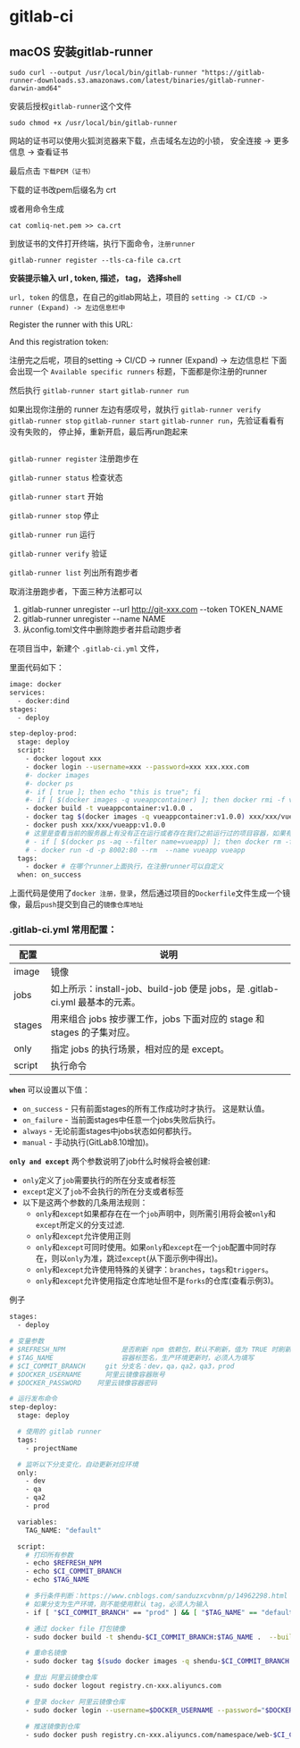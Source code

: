 # gitlab-ci

## macOS 安装gitlab-runner 

```
sudo curl --output /usr/local/bin/gitlab-runner "https://gitlab-runner-downloads.s3.amazonaws.com/latest/binaries/gitlab-runner-darwin-amd64"
```

安装后授权`gitlab-runner`这个文件

```
sudo chmod +x /usr/local/bin/gitlab-runner
```

网站的证书可以使用火狐浏览器来下载，点击域名左边的小锁，  安全连接 -> 更多信息 -> 查看证书 

最后点击 `下载PEM（证书）`

下载的证书改pem后缀名为 crt

或者用命令生成

```
cat comliq-net.pem >> ca.crt
```

到放证书的文件打开终端，执行下面命令，`注册runner`

```
gitlab-runner register --tls-ca-file ca.crt
```

**安装提示输入 url ,  token,  描述， tag， 选择shell**

`url, token` 的信息，在自己的gitlab网站上，项目的 `setting -> CI/CD -> runner (Expand) -> 左边信息栏中`

Register the runner with this URL: 

And this registration token:

注册完之后呢，项目的setting -> CI/CD -> runner (Expand) -> 左边信息栏 下面会出现一个 `Available specific runners` 标题，下面都是你注册的runner

然后执行 `gitlab-runner start` `gitlab-runner run`

如果出现你注册的 runner 左边有感叹号，就执行 `gitlab-runner verify` `gitlab-runner stop` `gitlab-runner start` `gitlab-runner run`，先验证看看有没有失败的， 停止掉，重新开启，最后再run跑起来

<img class="zoom-custom-imgs" :src="$withBase('/assets/img/tool/gitlab-ci/gitlab-ci.png')" />

`gitlab-runner register` 注册跑步在

`gitlab-runner status` 检查状态

`gitlab-runner start` 开始

`gitlab-runner stop` 停止

`gitlab-runner run` 运行

`gitlab-runner verify` 验证

`gitlab-runner list`    列出所有跑步者

取消注册跑步者，下面三种方法都可以

1. gitlab-runner unregister --url http://git-xxx.com --token TOKEN_NAME
2. gitlab-runner unregister --name NAME
3. 从config.toml文件中删除跑步者并启动跑步者


在项目当中，新建个 `.gitlab-ci.yml` 文件，

里面代码如下：

```sh
image: docker
services:
  - docker:dind
stages:
  - deploy

step-deploy-prod:
  stage: deploy
  script:
    - docker logout xxx 
    - docker login --username=xxx --password=xxx xxx.xxx.com
    #- docker images
    #- docker ps
    #- if [ true ]; then echo "this is true"; fi
    #- if [ $(docker images -q vueappcontainer) ]; then docker rmi -f vueappcontainer;fi
    - docker build -t vueappcontainer:v1.0.0 .
    - docker tag $(docker images -q vueappcontainer:v1.0.0) xxx/xxx/vueapp:v1.0.0
    - docker push xxx/xxx/vueapp:v1.0.0
    # 这里是查看当前的服务器上有没有正在运行或者存在我们之前运行过的项目容器，如果有删除了
    # - if [ $(docker ps -aq --filter name=vueapp) ]; then docker rm -f vueapp;fi
    # - docker run -d -p 8002:80 --rm  --name vueapp vueapp
  tags: 
    - docker # 在哪个runner上面执行，在注册runner可以自定义
  when: on_success
```

上面代码是使用了`docker 注册，登录`，然后通过项目的`Dockerfile`文件生成一个镜像，最后`push`提交到自己的`镜像仓库地址`

### .gitlab-ci.yml 常用配置：

| 配置	| 说明 |
| --- | --- |
| image	| 镜像 |
| jobs	| 如上所示：install-job、build-job 便是 jobs，是 .gitlab-ci.yml 最基本的元素。|
| stages| 用来组合 jobs 按步骤工作，jobs 下面对应的 stage 和 stages 的子集对应。|
| only	| 指定 jobs 的执行场景，相对应的是 except。|
| script| 执行命令 |


**`when`** 可以设置以下值：

- `on_success` - 只有前面stages的所有工作成功时才执行。 这是默认值。
- `on_failure` - 当前面stages中任意一个jobs失败后执行。
- `always` - 无论前面stages中jobs状态如何都执行。
- `manual` - 手动执行(GitLab8.10增加)。

**`only and except`** 两个参数说明了job什么时候将会被创建:

- `only`定义了`job`需要执行的所在分支或者标签
- `except`定义了`job`不会执行的所在分支或者标签
- 以下是这两个参数的几条用法规则：
    - `only`和`except`如果都存在在一个`job`声明中，则所需引用将会被`only`和`except`所定义的分支过滤.
    - `only`和`except`允许使用正则
    - `only`和`except`可同时使用。如果`only`和`except`在一个`job`配置中同时存在，则以`only`为准，跳过`except`(从下面示例中得出)。
    - `only`和`except`允许使用特殊的关键字：`branches`，`tags`和`triggers`。
    - `only`和`except`允许使用指定仓库地址但不是`forks`的仓库(查看示例3)。


例子

```sh
stages:
  - deploy

# 变量参数
# $REFRESH_NPM  			是否刷新 npm 依赖包，默认不刷新，值为 TRUE 时刷新
# $TAG_NAME 			    容器标签名，生产环境更新时，必须人为填写
# $CI_COMMIT_BRANCH 	git 分支名：dev，qa，qa2，qa3，prod
# $DOCKER_USERNAME  	阿里云镜像容器账号
# $DOCKER_PASSWORD 	  阿里云镜像容器密码

# 运行发布命令
step-deploy:
  stage: deploy

  # 使用的 gitlab runner
  tags:
    - projectName

  # 监听以下分支变化，自动更新对应环境
  only:
    - dev
    - qa
    - qa2
    - prod

  variables:
    TAG_NAME: "default"

  script:
    # 打印所有参数
    - echo $REFRESH_NPM
    - echo $CI_COMMIT_BRANCH
    - echo $TAG_NAME

    # 多行条件判断：https://www.cnblogs.com/sanduzxcvbnm/p/14962298.html
    # 如果分支为生产环境，则不能使用默认 tag，必须人为输入
    - if [ "$CI_COMMIT_BRANCH" == "prod" ] && [ "$TAG_NAME" == "default" ]; then exit 1; fi

    # 通过 docker file 打包镜像
    - sudo docker build -t shendu-$CI_COMMIT_BRANCH:$TAG_NAME .  --build-arg PROJECT_ENV="${CI_COMMIT_BRANCH}"

    # 重命名镜像
    - sudo docker tag $(sudo docker images -q shendu-$CI_COMMIT_BRANCH:$TAG_NAME) registry.cn-xxx.aliyuncs.com/namespace/web-$CI_COMMIT_BRANCH:$TAG_NAME

    # 登出 阿里云镜像仓库
    - sudo docker logout registry.cn-xxx.aliyuncs.com

    # 登录 docker 阿里云镜像仓库
    - sudo docker login --username=$DOCKER_USERNAME --password="$DOCKER_PASSWORD" registry.cn-xxx.aliyuncs.com

    # 推送镜像到仓库
    - sudo docker push registry.cn-xxx.aliyuncs.com/namespace/web-$CI_COMMIT_BRANCH:$TAG_NAME
```